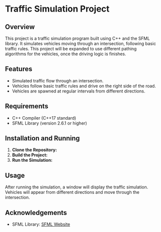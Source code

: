 # Traffic Simulation Project

## Overview
This project is a traffic simulation program built using C++ and the SFML library. It simulates vehicles moving through an intersection, following basic traffic rules.
This project will be expanded to use different pathing algorithms for the vehicles, once the driving logic is finishes.

## Features
- Simulated traffic flow through an intersection.
- Vehicles follow basic traffic rules and drive on the right side of the road.
- Vehicles are spawned at regular intervals from different directions.

## Requirements
- C++ Compiler (C++17 standard)
- SFML Library (version 2.6.1 or higher)

## Installation and Running
1. **Clone the Repository:**
2. **Build the Project:**
3. **Run the Simulation:**

## Usage
After running the simulation, a window will display the traffic simulation. Vehicles will appear from different directions and move through the intersection.

## Acknowledgements
- SFML Library: [SFML Website](https://www.sfml-dev.org/)
